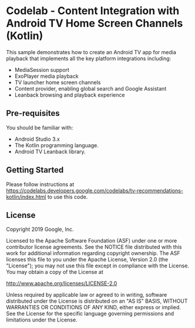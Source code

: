 Codelab - Content Integration with Android TV Home Screen Channels (Kotlin)
==========================

This sample demonstrates how to create an Android TV app for media
playback that implements all the key platform integrations including:
- MediaSession support
- ExoPlayer media playback
- TV launcher home screen channels
- Content provider, enabling global search and Google Assistant
- Leanback browsing and playback experience

Pre-requisites
--------------

You should be familiar with:

- Android Studio 3.x
- The Kotlin programming language.
- Android TV Leanback library.

Getting Started
---------------

Please follow instructions at https://codelabs.developers.google.com/codelabs/tv-recommendations-kotlin/index.html
to use this code.


License
-------

Copyright 2019 Google, Inc.

Licensed to the Apache Software Foundation (ASF) under one or more contributor
license agreements.  See the NOTICE file distributed with this work for
additional information regarding copyright ownership.  The ASF licenses this
file to you under the Apache License, Version 2.0 (the "License"); you may not
use this file except in compliance with the License.  You may obtain a copy of
the License at

  http://www.apache.org/licenses/LICENSE-2.0

Unless required by applicable law or agreed to in writing, software
distributed under the License is distributed on an "AS IS" BASIS, WITHOUT
WARRANTIES OR CONDITIONS OF ANY KIND, either express or implied.  See the
License for the specific language governing permissions and limitations under
the License.
